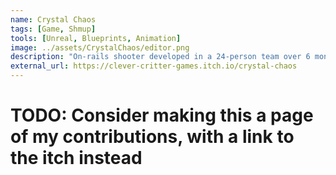 ```yaml
---
name: Crystal Chaos
tags: [Game, Shmup]
tools: [Unreal, Blueprints, Animation]
image: ../assets/CrystalChaos/editor.png
description: "On-rails shooter developed in a 24-person team over 6 months"
external_url: https://clever-critter-games.itch.io/crystal-chaos
---
```



# TODO: Consider making this a page of my contributions, with a link to the itch instead
